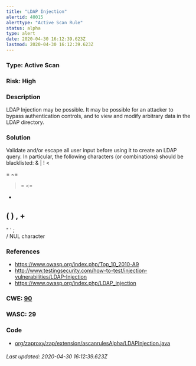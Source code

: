 ```yaml
---
title: "LDAP Injection"
alertid: 40015
alerttype: "Active Scan Rule"
status: alpha
type: alert
date: 2020-04-30 16:12:39.623Z
lastmod: 2020-04-30 16:12:39.623Z
---
```

### Type: Active Scan

### Risk: High

### Description

LDAP Injection may be possible. It may be possible for an attacker to bypass authentication controls, and to view and modify arbitrary data in the LDAP directory. 

### Solution

Validate and/or escape all user input before using it to create an LDAP query.  In particular, the following characters (or combinations) should be blacklisted:
&
|
!
<
>
=
~=
>=
<=
*
(
)
,
+
-
"
'
;
\
/
NUL character
 

### References

* https://www.owasp.org/index.php/Top_10_2010-A9
* http://www.testingsecurity.com/how-to-test/injection-vulnerabilities/LDAP-Injection
* https://www.owasp.org/index.php/LDAP_injection

### CWE: [90](https://cwe.mitre.org/data/definitions/90.html)

### WASC:  29

### Code

 * [org/zaproxy/zap/extension/ascanrulesAlpha/LDAPInjection.java](https://github.com/zaproxy/zap-extensions/blob/master/addOns/ascanrulesAlpha/src/main/java/org/zaproxy/zap/extension/ascanrulesAlpha/LDAPInjection.java)

###### Last updated: 2020-04-30 16:12:39.623Z
